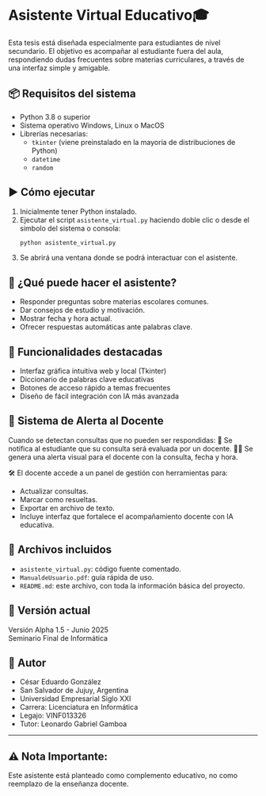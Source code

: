 # Asistente Virtual Educativo🎓

Esta tesis está diseñada especialmente para estudiantes de nivel secundario. El objetivo es acompañar al estudiante fuera del aula, respondiendo dudas frecuentes sobre materias curriculares, a través de una interfaz simple y amigable.

## 📦 Requisitos del sistema

- Python 3.8 o superior
- Sistema operativo Windows, Linux o MacOS
- Librerías necesarias:
  - `tkinter` (viene preinstalado en la mayoría de distribuciones de Python)
  - `datetime`
  - `random`

## ▶️ Cómo ejecutar

1. Inicialmente tener Python instalado.
2. Ejecutar el script `asistente_virtual.py` haciendo doble clic o desde el simbolo del sistema o consola:
   ```bash
   python asistente_virtual.py
   ```
3. Se abrirá una ventana donde se podrá interactuar con el asistente.

## 💬 ¿Qué puede hacer el asistente?

- Responder preguntas sobre materias escolares comunes.
- Dar consejos de estudio y motivación.
- Mostrar fecha y hora actual.
- Ofrecer respuestas automáticas ante palabras clave.

## 📌 Funcionalidades destacadas

- Interfaz gráfica intuitiva web y local (Tkinter)
- Diccionario de palabras clave educativas
- Botones de acceso rápido a temas frecuentes
- Diseño de fácil integración con IA más avanzada

## 🔔 Sistema de Alerta al Docente
Cuando se detectan consultas que no pueden ser respondidas:
📩 Se notifica al estudiante que su consulta será evaluada por un docente.
🧑‍🏫 Se genera una alerta visual para el docente con la consulta, fecha y hora.

🛠️ El docente accede a un panel de gestión con herramientas para:
- Actualizar consultas.
- Marcar como resueltas.
- Exportar en archivo de texto.
- Incluye interfaz que fortalece el acompañamiento docente con IA educativa.

## 📁 Archivos incluidos

- `asistente_virtual.py`: código fuente comentado.
- `ManualdeUsuario.pdf`: guía rápida de uso.
- `README.md`: este archivo, con toda la información básica del proyecto.

## 🧪 Versión actual

Versión Alpha 1.5 - Junio 2025  
Seminario Final de Informática

## 👤 Autor

- César Eduardo González  
- San Salvador de Jujuy, Argentina 
- Universidad Empresarial Siglo XXI
- Carrera: Licenciatura en Informática
- Legajo: VINF013326  
- Tutor: Leonardo Gabriel Gamboa

---
## ⚠️ Nota Importante: 

Este asistente está planteado como complemento educativo, no como reemplazo de la enseñanza docente.

